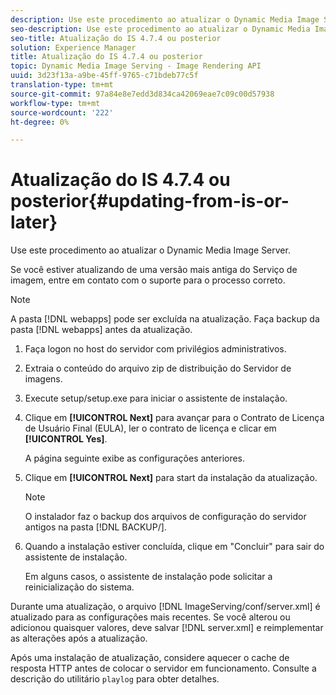 ```yaml
---
description: Use este procedimento ao atualizar o Dynamic Media Image Server.
seo-description: Use este procedimento ao atualizar o Dynamic Media Image Server.
seo-title: Atualização do IS 4.7.4 ou posterior
solution: Experience Manager
title: Atualização do IS 4.7.4 ou posterior
topic: Dynamic Media Image Serving - Image Rendering API
uuid: 3d23f13a-a9be-45ff-9765-c71bdeb77c5f
translation-type: tm+mt
source-git-commit: 97a84e8e7edd3d834ca42069eae7c09c00d57938
workflow-type: tm+mt
source-wordcount: '222'
ht-degree: 0%

---
```



# Atualização do IS 4.7.4 ou posterior{#updating-from-is-or-later}

Use este procedimento ao atualizar o Dynamic Media Image Server.

Se você estiver atualizando de uma versão mais antiga do Serviço de imagem, entre em contato com o suporte para o processo correto.

>[!NOTE]
>
>A pasta [!DNL webapps] pode ser excluída na atualização. Faça backup da pasta [!DNL webapps] antes da atualização.

1. Faça logon no host do servidor com privilégios administrativos.
1. Extraia o conteúdo do arquivo zip de distribuição do Servidor de imagens.
1. Execute setup/setup.exe para iniciar o assistente de instalação.
1. Clique em **[!UICONTROL Next]** para avançar para o Contrato de Licença de Usuário Final (EULA), ler o contrato de licença e clicar em **[!UICONTROL Yes]**.

   A página seguinte exibe as configurações anteriores.
1. Clique em **[!UICONTROL Next]** para start da instalação da atualização.

   >[!NOTE]
   >
   >O instalador faz o backup dos arquivos de configuração do servidor antigos na pasta [!DNL BACKUP/].

1. Quando a instalação estiver concluída, clique em &quot;Concluir&quot; para sair do assistente de instalação.

   Em alguns casos, o assistente de instalação pode solicitar a reinicialização do sistema.

Durante uma atualização, o arquivo [!DNL ImageServing/conf/server.xml] é atualizado para as configurações mais recentes. Se você alterou ou adicionou quaisquer valores, deve salvar [!DNL server.xml] e reimplementar as alterações após a atualização.

Após uma instalação de atualização, considere aquecer o cache de resposta HTTP antes de colocar o servidor em funcionamento. Consulte a descrição do utilitário `playlog` para obter detalhes.
